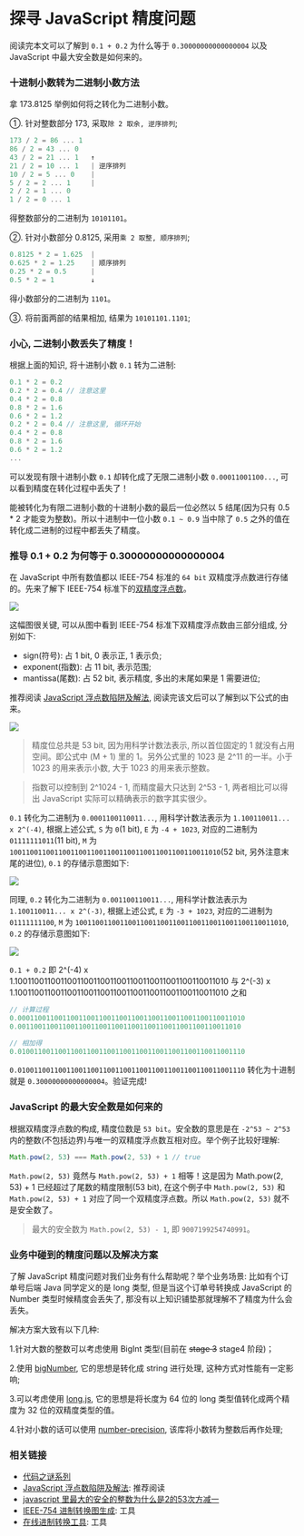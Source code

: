 # 探寻 JavaScript 精度问题

阅读完本文可以了解到 `0.1 + 0.2` 为什么等于 `0.30000000000000004` 以及 JavaScript 中最大安全数是如何来的。

### 十进制小数转为二进制小数方法

拿 173.8125 举例如何将之转化为二进制小数。

①. 针对整数部分 173, 采取`除 2 取余, 逆序排列`;

```js
173 / 2 = 86 ... 1
86 / 2 = 43 ... 0
43 / 2 = 21 ... 1   ↑
21 / 2 = 10 ... 1   | 逆序排列
10 / 2 = 5 ... 0    |
5 / 2 = 2 ... 1     |
2 / 2 = 1 ... 0
1 / 2 = 0 ... 1
```

得整数部分的二进制为 `10101101`。

②. 针对小数部分 0.8125, 采用`乘 2 取整, 顺序排列`;

```js
0.8125 * 2 = 1.625  |
0.625 * 2 = 1.25    | 顺序排列
0.25 * 2 = 0.5      |
0.5 * 2 = 1         ↓
```

得小数部分的二进制为 `1101`。

③. 将前面两部的结果相加, 结果为 `10101101.1101`;

### 小心, 二进制小数丢失了精度！

根据上面的知识, 将十进制小数 `0.1` 转为二进制:

```js
0.1 * 2 = 0.2
0.2 * 2 = 0.4 // 注意这里
0.4 * 2 = 0.8
0.8 * 2 = 1.6
0.6 * 2 = 1.2
0.2 * 2 = 0.4 // 注意这里, 循环开始
0.4 * 2 = 0.8
0.8 * 2 = 1.6
0.6 * 2 = 1.2
...
```

可以发现有限十进制小数 `0.1` 却转化成了无限二进制小数 `0.00011001100...`, 可以看到精度在转化过程中丢失了！

能被转化为有限二进制小数的十进制小数的最后一位必然以 5 结尾(因为只有 0.5 * 2 才能变为整数)。所以十进制中一位小数 `0.1 ~ 0.9` 当中除了 `0.5` 之外的值在转化成二进制的过程中都丢失了精度。

### 推导 0.1 + 0.2 为何等于 0.30000000000000004

在 JavaScript 中所有数值都以 IEEE-754 标准的 `64 bit` 双精度浮点数进行存储的。先来了解下 IEEE-754 标准下的[双精度浮点数](https://zh.wikipedia.org/wiki/%E9%9B%99%E7%B2%BE%E5%BA%A6%E6%B5%AE%E9%BB%9E%E6%95%B8)。

![](http://with.muyunyun.cn/dda7d5b38676abfa13afb344f8a792ed.jpg-300)

这幅图很关键, 可以从图中看到 IEEE-754 标准下双精度浮点数由三部分组成, 分别如下:

* sign(符号): 占 1 bit, 0 表示正, 1 表示负;
* exponent(指数): 占 11 bit, 表示范围;
* mantissa(尾数): 占 52 bit, 表示精度, 多出的末尾如果是 1 需要进位;

推荐阅读 [JavaScript 浮点数陷阱及解法](https://github.com/camsong/blog/issues/9), 阅读完该文后可以了解到以下公式的由来。

![](http://with.muyunyun.cn/5c268e4bd6e0bf2466598d9d5cb58a16.jpg-200)

> 精度位总共是 53 bit, 因为用科学计数法表示, 所以首位固定的 1 就没有占用空间。即公式中 (M + 1) 里的 1。另外公式里的 1023 是 2^11 的一半。小于 1023 的用来表示小数, 大于 1023 的用来表示整数。

> 指数可以控制到 2^1024 - 1, 而精度最大只达到 2^53 - 1, 两者相比可以得出 JavaScript 实际可以精确表示的数字其实很少。

`0.1` 转化为二进制为 `0.0001100110011...`, 用科学计数法表示为 `1.100110011... x 2^(-4)`, 根据上述公式, `S` 为 `0`(1 bit), `E` 为 `-4 + 1023`, 对应的二进制为 `01111111011`(11 bit), `M` 为 `1001100110011001100110011001100110011001100110011010`(52 bit, 另外注意末尾的进位), `0.1` 的存储示意图如下:

![](http://with.muyunyun.cn/5b7c0dcc0b1770b6eed238e288eb4c0e.jpg-300)

同理, `0.2` 转化为二进制为 `0.001100110011...`, 用科学计数法表示为 `1.100110011... x 2^(-3)`, 根据上述公式, `E` 为 `-3 + 1023`, 对应的二进制为 `01111111100`, `M` 为 `1001100110011001100110011001100110011001100110011010`, `0.2` 的存储示意图如下:

![](http://with.muyunyun.cn/cb0ef89aa0ed6e8d32b90d1a29cfc9e1.jpg-300)

`0.1 + 0.2` 即 2^(-4) x 1.1001100110011001100110011001100110011001100110011010 与 2^(-3) x 1.1001100110011001100110011001100110011001100110011010 之和

```js
// 计算过程
0.00011001100110011001100110011001100110011001100110011010
0.0011001100110011001100110011001100110011001100110011010

// 相加得
0.01001100110011001100110011001100110011001100110011001110
```

`0.01001100110011001100110011001100110011001100110011001110` 转化为十进制就是 `0.30000000000000004`。验证完成!

### JavaScript 的最大安全数是如何来的

根据双精度浮点数的构成, 精度位数是 `53 bit`。安全数的意思是在 `-2^53 ~ 2^53` 内的整数(不包括边界)与唯一的双精度浮点数互相对应。举个例子比较好理解:

```js
Math.pow(2, 53) === Math.pow(2, 53) + 1 // true
```

`Math.pow(2, 53)` 竟然与 `Math.pow(2, 53) + 1` 相等！这是因为 Math.pow(2, 53) + 1 已经超过了尾数的精度限制(53 bit), 在这个例子中 `Math.pow(2, 53)` 和 `Math.pow(2, 53) + 1` 对应了同一个双精度浮点数。所以 `Math.pow(2, 53)` 就不是安全数了。

> 最大的安全数为 `Math.pow(2, 53) - 1`, 即 `9007199254740991`。

### 业务中碰到的精度问题以及解决方案

了解 JavaScript 精度问题对我们业务有什么帮助呢？举个业务场景: 比如有个订单号后端 Java 同学定义的是 long 类型, 但是当这个订单号转换成 JavaScript 的 Number 类型时候精度会丢失了, 那没有以上知识铺垫那就理解不了精度为什么会丢失。

解决方案大致有以下几种:

1.针对大数的整数可以考虑使用 BigInt 类型(目前在 ~~stage 3~~ stage4 阶段)；

2.使用 [bigNumber](https://github.com/MikeMcl/bignumber.js), 它的思想是转化成 string 进行处理, 这种方式对性能有一定影响;

3.可以考虑使用 [long.js](https://github.com/dcodeIO/long.js), 它的思想是将长度为 64 位的 long 类型值转化成两个精度为 32 位的双精度类型的值。

4.针对小数的话可以使用 [number-precision](https://github.com/nefe/number-precision), 该库将小数转为整数后再作处理;

### 相关链接

* [代码之谜系列](http://justjavac.com/codepuzzle/2012/11/11/codepuzzle-float-who-stole-your-accuracy.html)
* [JavaScript 浮点数陷阱及解法](https://github.com/camsong/blog/issues/9): 推荐阅读
* [javascript 里最大的安全的整数为什么是2的53次方减一](https://www.zhihu.com/question/29010688)
* [IEEE-754 进制转换图生成](http://www.binaryconvert.com/convert_double.html): 工具
* [在线进制转换工具](https://www.sojson.com/hexconvert.html): 工具

